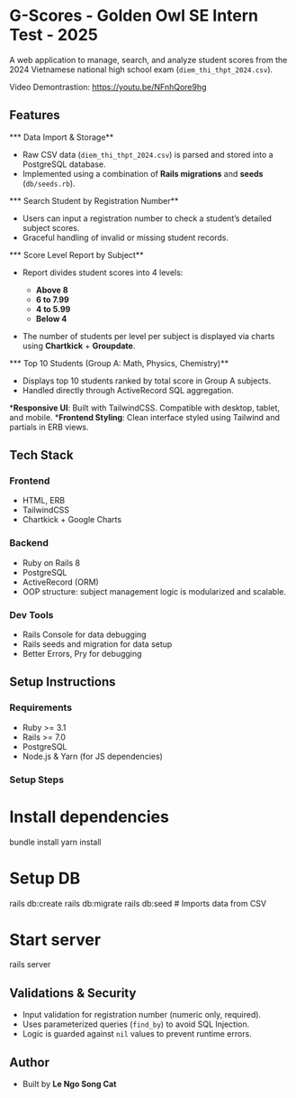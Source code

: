 # G-Scores - Golden Owl SE Intern Test - 2025

A web application to manage, search, and analyze student scores from the 2024 Vietnamese national high school exam (`diem_thi_thpt_2024.csv`).

Video Demontrastion: https://youtu.be/NFnhQore9hg


## Features

*** Data Import & Storage**

  * Raw CSV data (`diem_thi_thpt_2024.csv`) is parsed and stored into a PostgreSQL database.
  * Implemented using a combination of **Rails migrations** and **seeds** (`db/seeds.rb`).

*** Search Student by Registration Number**

  * Users can input a registration number to check a student’s detailed subject scores.
  * Graceful handling of invalid or missing student records.

*** Score Level Report by Subject**

  * Report divides student scores into 4 levels:

    * **Above 8**
    * **6 to 7.99**
    * **4 to 5.99**
    * **Below 4**
  * The number of students per level per subject is displayed via charts using **Chartkick** + **Groupdate**.

*** Top 10 Students (Group A: Math, Physics, Chemistry)**

  * Displays top 10 students ranked by total score in Group A subjects.
  * Handled directly through ActiveRecord SQL aggregation.

***Responsive UI**: Built with TailwindCSS. Compatible with desktop, tablet, and mobile.
***Frontend Styling**: Clean interface styled using Tailwind and partials in ERB views.

##  Tech Stack

### Frontend

* HTML, ERB
* TailwindCSS
* Chartkick + Google Charts

### Backend

* Ruby on Rails 8
* PostgreSQL
* ActiveRecord (ORM)
* OOP structure: subject management logic is modularized and scalable.

### Dev Tools

* Rails Console for data debugging
* Rails seeds and migration for data setup
* Better Errors, Pry for debugging

##  Setup Instructions

### Requirements

* Ruby >= 3.1
* Rails >= 7.0
* PostgreSQL
* Node.js & Yarn (for JS dependencies)

### Setup Steps

# Install dependencies
bundle install
yarn install

# Setup DB
rails db:create
rails db:migrate
rails db:seed  # Imports data from CSV

# Start server
rails server

##  Validations & Security

* Input validation for registration number (numeric only, required).
* Uses parameterized queries (`find_by`) to avoid SQL Injection.
* Logic is guarded against `nil` values to prevent runtime errors.


## Author

* Built by **Le Ngo Song Cat**

